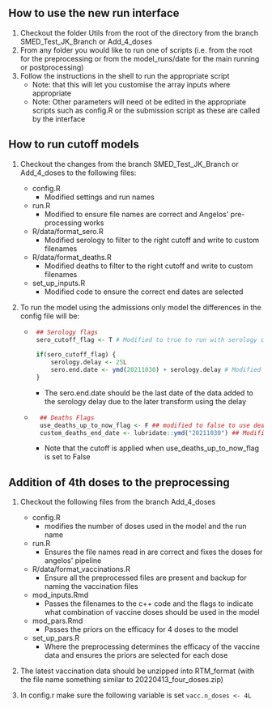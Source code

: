 ## How to use the new run interface

1) Checkout the folder Utils from the root of the directory from the branch SMED_Test_JK_Branch or Add_4_doses
2) From any folder you would like to run one of scripts (i.e. from the root for the preprocessing or from the  model_runs/date for the main running or postprocessing)
3) Follow the instructions in the shell to run the appropriate script
    - Note: that this will let you customise the array inputs where appropriate
    - Note: Other parameters will need ot be edited in the appropriate scripts such as config.R or the submission script as these are called by the interface

## How to run cutoff models

1) Checkout the changes from the branch SMED_Test_JK_Branch or Add_4_doses to the following files:

    - config.R
        - Modified settings and run names
    - run.R
        - Modified to ensure file names are correct and Angelos' pre-processing works
    - R/data/format_sero.R
        - Modified serology to filter to the right cutoff and write to custom filenames
    - R/data/format_deaths.R
        - Modified deaths to filter to the right cutoff and write to custom filenames
    - set_up_inputs.R
        - Modified code to ensure the correct end dates are selected


2) To run the model using the admissions only model the differences in the config file will be:

    -  ```r 
        ## Serology flags
        sero_cutoff_flag <- T # Modified to true to run with serology cutoff
        
        if(sero_cutoff_flag) {
            serology.delay <- 25L
            sero.end.date <- ymd(20211030) + serology.delay # Modified to choose cutoff date
        }
        ```
        - The sero.end.date should be the last date of the data added to the serology delay due to the later transform using the delay
    - ```r
        ## Deaths Flags
        use_deaths_up_to_now_flag <- F ## modified to false to use deaths cutoff
        custom_deaths_end_date <- lubridate::ymd("20211030") ## Modified to use cutoff date
        ```
        - Note that the cutoff is applied when use_deaths_up_to_now_flag is set to False

## Addition of 4th doses to the preprocessing

1) Checkout the following files from the branch Add_4_doses
    - config.R
        - modifies the number of doses used in the model and the run name
    - run.R
        - Ensures the file names read in are correct and fixes the doses for angelos' pipeline
    - R/data/format_vaccinations.R
        - Ensure all the preprocessed files are present and backup for naming the vaccination files
    - mod_inputs.Rmd
        - Passes the filenames to the c++ code and the flags to indicate what combination of vaccine doses should be used in the model
    - mod_pars.Rmd
        - Passes the priors on the efficacy for 4 doses to the model
    - set_up_pars.R
        - Where the preprocessing determines the efficacy of the vaccine data and ensures the priors are selected for each dose

2) The latest vaccination data should be unzipped into RTM_format (with the file name something similar to 20220413_four_doses.zip)

3) In config.r make sure the following variable is set `vacc.n_doses <- 4L`
